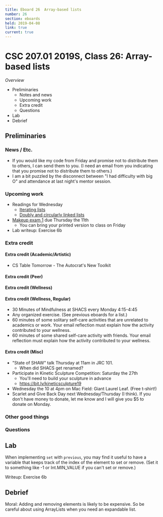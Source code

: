 ```yaml
---
title: Eboard 26  Array-based lists
number: 26
section: eboards
held: 2019-04-08
link: true
current: true
---
```

CSC 207.01 2019S, Class 26: Array-based lists
=============================================

_Overview_

* Preliminaries
    * Notes and news
    * Upcoming work
    * Extra credit
    * Questions
* Lab
* Debrief

Preliminaries
-------------

### News / Etc.

* If you would like my code from Friday and promise not to distribute them 
  to others, I can send them to you.  (I need an email from you indicating
  that you promise not to distribute them to others.)
* I am a bit puzzled by the disconnect between "I had difficulty with
  big O" and attendance at last night's mentor session.

### Upcoming work

* Readings for Wednesday
    * [Iterating lists](../readings/list-iterators)
    * [Doubly and circularly linked lists](../readings/doubly-linked-lists)
* [Makeup exam 1](../exams/makeup01) due Thursday the 11th
    * You can bring your printed version to class on Friday
* Lab writeup: Exercise 6b

### Extra credit

#### Extra credit (Academic/Artistic)

* CS Table Tomorrow - The Autocrat's New Toolkit

#### Extra credit (Peer)

#### Extra credit (Wellness)

#### Extra credit (Wellness, Regular)

* 30 Minutes of Mindfulness at SHACS every Monday 4:15-4:45
* Any organized exercise.  (See previous eboards for a list.)
* 60 minutes of some solitary self-care activities that are unrelated to 
  academics or work.  Your email reflection must explain how
  the activity contributed to your wellness.
* 60 minutes of some shared self-care activity with friends.  Your email 
  reflection must explain how the activity contributed to your wellness.

#### Extra credit (Misc)

* "State of SHAW" talk Thursday at 11am in JRC 101.
    * When did SHACS get renamed?
* Participate in Kinetic Sculpture Competition: Saturday the 27th
    * You'll need to build your sculpture in advance
    * <https://bit.ly/kineticsculpture19>
* Wednesday the 10 at 4pm on Mac Field: Giant Laurel Leaf.  (Free t-shirt!)
* Scarlet and Give Back Day next Wednesday/Thursday (I think).  If you
  don't have money to donate, let me know and I will give you $5 to donate
  on Monday.

### Other good things

### Questions

Lab
---

When implementing `set` with `previous`, you may find it useful to
have a variable that keeps track of the index of the element to set 
or remove.  (Set it to something like -1 or Int.MIN_VALUE if you can't
set or remove.)

Writeup: Exercise 6b

Debrief
-------

Moral: Adding and removing elements is likely to be expensive.  So
be careful about using ArrayLists when you need an expandable list.

